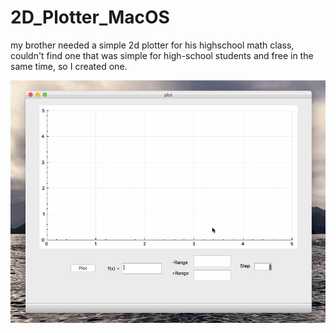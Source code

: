 # 2D_Plotter_MacOS
my brother needed a simple 2d plotter for his highschool math class, 
couldn't find one that was simple for high-school students and free in the same time, so I created one.


![](Assets/Plot.gif)
